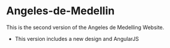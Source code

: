 # Angeles-de-Medellin

This is the second version of the Angeles de Medelling Website.
  - This version includes a new design and AngularJS
